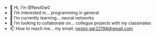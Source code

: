 - 👋 Hi, I’m @Nest0w0
- 👀 I’m interested in... programming in general
- 🌱 I’m currently learning... neural networks
- 💞️ I’m looking to collaborate on... collegue projects with my classmates
- 📫 How to reach me... my email: nestor.gar22194@gmail.com

<!---
Nest0w0/Nest0w0 is a ✨ special ✨ repository because its `README.md` (this file) appears on your GitHub profile.
You can click the Preview link to take a look at your changes.
--->

